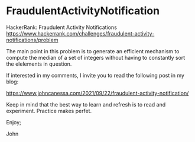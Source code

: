 # FraudulentActivityNotification
HackerRank: Fraudulent Activity Notifications
https://www.hackerrank.com/challenges/fraudulent-activity-notifications/problem

The main point in this problem is to generate an efficient mechanism
to compute the median of a set of integers without having to
constantly sort the elelements in question.

If interested in my comments, I invite you to read the following post in my blog:

https://www.johncanessa.com/2021/09/22/fraudulent-activity-notification/

Keep in mind that the best way to learn and refresh is to read and experiment.
Practice makes perfet.

Enjoy;

John

